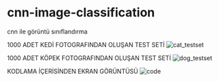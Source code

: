 # cnn-image-classification
cnn ile görüntü sınıflandırma


1000 ADET KEDİ FOTOGRAFINDAN OLUŞAN TEST SETİ
![cat_testset](https://user-images.githubusercontent.com/57067751/168265725-a1df0e61-dd39-4899-8b8a-2ceb3c2c6da3.png)


1000 ADET KÖPEK FOTOGRAFINDAN OLUŞAN TEST SETİ
![dog_testset](https://user-images.githubusercontent.com/57067751/168265874-d0ff06df-7753-4bdb-8034-b3d8a29832e8.png)


KODLAMA İÇERİSİNDEN EKRAN GÖRÜNTÜSÜ
![code](https://user-images.githubusercontent.com/57067751/168265945-937ca0f5-260a-4a0d-ad78-5eebdf0d5729.png)

